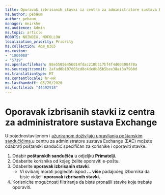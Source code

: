 ```yaml
---
title: Oporavak izbrisanih stavki iz centra za administratore sustava Exchange
ms.author: pebaum
author: pebaum
manager: mnirkhe
ms.audience: Admin
ms.topic: article
ROBOTS: NOINDEX, NOFOLLOW
localization_priority: Priority
ms.collection: Adm_O365
ms.custom:
- "1800008"
- "5719"
ms.openlocfilehash: 88e55056456014fdac218b317bf4f4d60308478a
ms.sourcegitcommit: 2afad0b107d03cd8c4de0b85b5bee38a13a7960d
ms.translationtype: MT
ms.contentlocale: hr-HR
ms.lasthandoff: 05/26/2020
ms.locfileid: "44492918"
---
```

# <a name="recover-deleted-items-from-exchange-admin-center"></a>Oporavak izbrisanih stavki iz centra za administratore sustava Exchange

U pojednostavljenom i [ažuriranom doživljaju upravljanja poštanskim sandučićima,](https://admin.exchange.microsoft.com/#/mailboxes)u centru za administratore sustava Exchange (EAC) možete odabrati poštanski sandučić specifičan za korisnike i oporaviti stavke.

1. Odabir **poštanskih sandučića** u odjeljku **Primatelji**.
2. Odaberite korisnika od kojeg želite oporaviti e-poštu.
3. Odaberite **oporavak izbrisanih stavki**.
    - Vi svibanj morati pogledati ispod **... više** padajućeg izbornika da biste vidjeli **oporavak izbrisanih stavki.**
4. Korisnicite mogućnosti filtriranja da biste pronašli stavke koje trebate oporaviti.
